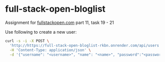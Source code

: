 # full-stack-open-bloglist
Assignment for [fullstackopen.com](https://fullstackopen.com/en/part11/expanding_further#exercises-11-19-11-21) part 11, task 19 - 21

Use following to create a new user: 
```sh
curl -s -i -X POST \
  'http://https://full-stack-open-bloglist-rkbn.onrender.com/api/users' \
  -H 'Content-Type: application/json' \
  -d '{"username": "<username>", "name": "<name>", "password":"<password>"}' \ 
```
